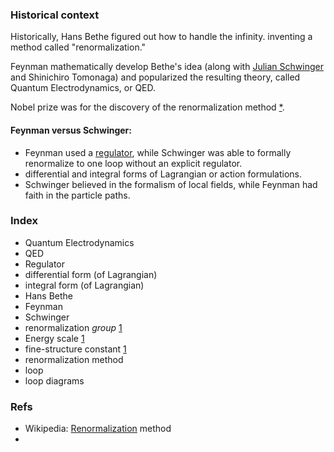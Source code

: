 
### Historical context
Historically, Hans Bethe figured out how to handle the infinity. inventing a method called "renormalization."

Feynman mathematically develop Bethe's idea (along with [Julian Schwinger](https://en.wikipedia.org/wiki/Julian_Schwinger) and Shinichiro Tomonaga) and popularized the resulting theory, called Quantum Electrodynamics, or QED.

Nobel prize was for the discovery of the renormalization method [*](https://en.wikipedia.org/wiki/Shin%27ichir%C5%8D_Tomonaga).

#### Feynman versus Schwinger:
* Feynman used a [regulator](https://en.wikipedia.org/wiki/Regularization_(physics)), while Schwinger was able to formally renormalize to one loop without an explicit regulator.
* differential and integral forms of Lagrangian or action formulations.
* Schwinger believed in the formalism of local fields, while Feynman had faith in the particle paths.
 

### Index
* Quantum Electrodynamics
* QED
* Regulator
* differential form (of Lagrangian)
* integral form (of Lagrangian)
* Hans Bethe
* Feynman
* Schwinger
* renormalization *group* [1](https://en.wikipedia.org/wiki/Fine-structure_constant#Variation_with_energy_scale)
* Energy scale [1](https://en.wikipedia.org/wiki/Fine-structure_constant#Variation_with_energy_scale)
* fine-structure constant [1](https://en.wikipedia.org/wiki/Fine-structure_constant#Physical_interpretations)
* renormalization method
* loop
* loop diagrams

### Refs
* Wikipedia: [Renormalization](https://en.wikipedia.org/wiki/Renormalization) method
* 
